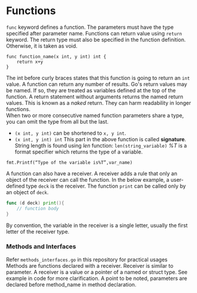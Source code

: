 # Functions
`func` keyword defines a function. The parameters must have the type
specified after parameter name. Functions can return value using `return` keyword.
The return type must also be specified in the function definition. Otherwise,
it is taken as void.
```
func function_name(x int, y int) int {
	return x+y
}
```
The int before curly braces states that this function is going to return an `int` value.
A function can return any number of results. Go's return values may be named. If so,
they are treated as variables defined at the top of the function. A return statement
without arguments returns the named return values. This is known as a _naked_ return.
They can harm readability in longer functions.  
When two or more consecutive named function parameters share a type, you can omit the
type from all but the last.
 * `(x int, y int)` can be shortened to `x, y int`.  
 * `(x int, y int) int` This part in the above function is called **signature**.
String length is found using *len* function: `len(string_variable)`
_%T_ is a format specifier which returns the type of a variable.
```
fmt.Printf(“Type of the variable is%T”,var_name)
```

A function can also have a receiver. A receiver adds a rule that only an object of the receiver can call the function.
In the below example, a user-defined type `deck` is the receiver. The function `print` can be called only by an object 
of `deck`.
```go
func (d deck) print(){
	// function body
}
```
By convention, the variable in the receiver is a single letter, usually the first letter of the receiver type.

### Methods and Interfaces
Refer `methods_interfaces.go` in this repository for practical usages<br>
Methods are functions declared with a receiver. Receiver is similar to parameter. A receiver is a value or a pointer
of a named or struct type. See example in code for more clarification. A point to be noted, parameters are
declared before method_name in method declaration.
